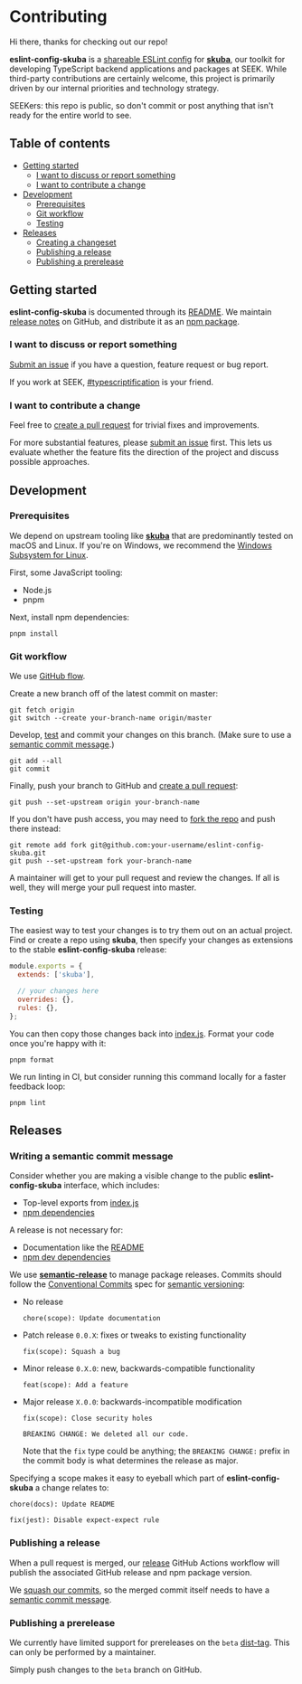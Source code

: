 # Contributing

Hi there, thanks for checking out our repo!

**eslint-config-skuba** is a [shareable ESLint config] for **[skuba]**,
our toolkit for developing TypeScript backend applications and packages at SEEK.
While third-party contributions are certainly welcome,
this project is primarily driven by our internal priorities and technology strategy.

SEEKers: this repo is public,
so don't commit or post anything that isn't ready for the entire world to see.

## Table of contents

- [Getting started](#getting-started)
  - [I want to discuss or report something](#i-want-to-discuss-or-report-something)
  - [I want to contribute a change](#i-want-to-contribute-a-change)
- [Development](#development)
  - [Prerequisites](#prerequisites)
  - [Git workflow](#git-workflow)
  - [Testing](#testing)
- [Releases](#releases)
  - [Creating a changeset](#creating-a-changeset)
  - [Publishing a release](#publishing-a-release)
  - [Publishing a prerelease](#publishing-a-prerelease)

## Getting started

**eslint-config-skuba** is documented through its [README](/README.md).
We maintain [release notes] on GitHub,
and distribute it as an [npm package].

### I want to discuss or report something

[Submit an issue] if you have a question, feature request or bug report.

If you work at SEEK, [#typescriptification] is your friend.

### I want to contribute a change

Feel free to [create a pull request] for trivial fixes and improvements.

For more substantial features, please [submit an issue] first.
This lets us evaluate whether the feature fits the direction of the project and discuss possible approaches.

## Development

### Prerequisites

We depend on upstream tooling like **[skuba]** that are predominantly tested on macOS and Linux.
If you're on Windows, we recommend the [Windows Subsystem for Linux].

First, some JavaScript tooling:

- Node.js
- pnpm

Next, install npm dependencies:

```shell
pnpm install
```

### Git workflow

We use [GitHub flow](https://guides.github.com/introduction/flow/).

Create a new branch off of the latest commit on master:

```shell
git fetch origin
git switch --create your-branch-name origin/master
```

Develop, [test](#testing) and commit your changes on this branch.
(Make sure to use a [semantic commit message](#writing-a-semantic-commit-message).)

```shell
git add --all
git commit
```

Finally, push your branch to GitHub and [create a pull request]:

```shell
git push --set-upstream origin your-branch-name
```

If you don't have push access,
you may need to [fork the repo] and push there instead:

```shell
git remote add fork git@github.com:your-username/eslint-config-skuba.git
git push --set-upstream fork your-branch-name
```

A maintainer will get to your pull request and review the changes.
If all is well, they will merge your pull request into master.

### Testing

The easiest way to test your changes is to try them out on an actual project.
Find or create a repo using **skuba**,
then specify your changes as extensions to the stable **eslint-config-skuba** release:

```javascript
module.exports = {
  extends: ['skuba'],

  // your changes here
  overrides: {},
  rules: {},
};
```

You can then copy those changes back into [index.js](/index.js).
Format your code once you're happy with it:

```shell
pnpm format
```

We run linting in CI,
but consider running this command locally for a faster feedback loop:

```shell
pnpm lint
```

## Releases

### Writing a semantic commit message

Consider whether you are making a visible change to the public **eslint-config-skuba** interface,
which includes:

- Top-level exports from [index.js](/index.js)
- [npm dependencies](/package.json)

A release is not necessary for:

- Documentation like the [README](/README.md)
- [npm dev dependencies](/package.json)

We use **[semantic-release]** to manage package releases.
Commits should follow the [Conventional Commits] spec for [semantic versioning]:

- No release

  ```text
  chore(scope): Update documentation
  ```

- Patch release `0.0.X`: fixes or tweaks to existing functionality

  ```text
  fix(scope): Squash a bug
  ```

- Minor release `0.X.0`: new, backwards-compatible functionality

  ```text
  feat(scope): Add a feature
  ```

- Major release `X.0.0`: backwards-incompatible modification

  ```text
  fix(scope): Close security holes

  BREAKING CHANGE: We deleted all our code.
  ```

  Note that the `fix` type could be anything;
  the `BREAKING CHANGE:` prefix in the commit body is what determines the release as major.

Specifying a scope makes it easy to eyeball which part of **eslint-config-skuba** a change relates to:

```text
chore(docs): Update README

fix(jest): Disable expect-expect rule
```

### Publishing a release

When a pull request is merged,
our [release](/.github/workflows/release.yml) GitHub Actions workflow will publish the associated GitHub release and npm package version.

We [squash our commits],
so the merged commit itself needs to have a [semantic commit message](#writing-a-semantic-commit-message).

### Publishing a prerelease

We currently have limited support for prereleases on the `beta` [dist-tag].
This can only be performed by a maintainer.

Simply push changes to the `beta` branch on GitHub.

[#typescriptification]: https://seekchat.slack.com/channels/typescriptification
[conventional commits]: https://www.conventionalcommits.org/en/v1.0.0-beta.2/
[create a pull request]: https://github.com/seek-oss/eslint-config-skuba/compare
[dist-tag]: https://docs.npmjs.com/cli/dist-tag
[fork the repo]: https://github.com/seek-oss/eslint-config-skuba/fork
[npm package]: https://www.npmjs.com/package/eslint-config-skuba
[release notes]: https://github.com/seek-oss/eslint-config-skuba/releases
[semantic versioning]: https://semver.org/
[semantic-release]: https://github.com/semantic-release/semantic-release
[skuba]: https://github.com/seek-oss/skuba
[shareable eslint config]: https://eslint.org/docs/developer-guide/shareable-configs
[squash our commits]: https://github.blog/2016-04-01-squash-your-commits/
[submit an issue]: https://github.com/seek-oss/eslint-config-skuba/issues/new/choose
[windows subsystem for linux]: https://en.wikipedia.org/wiki/Windows_Subsystem_for_Linux
